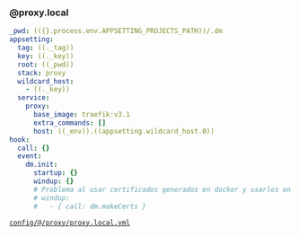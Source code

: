 ### @proxy.local

```yml
_pwd: (({}.process.env.APPSETTING_PROJECTS_PATH))/.dm
appsetting:
  tag: ((._tag))
  key: ((._key))
  root: ((_pwd))
  stack: proxy
  wildcard_host:
    - ((._key))
  service:
    proxy:
      base_image: traefik:v3.1
      extra_commands: []
      host: ((_env)).((appsetting.wildcard_host.0))
hook:
  call: {}
  event:
    dm.init:
      startup: {}
      windup: {}
      # Problema al usar certificados generados en docker y usarlos en el navegador del host
      # windup:
      #   - { call: dm.makeCerts }
```
[```config/@/proxy/proxy.local.yml```](../config/@/proxy/proxy.local.yml)
